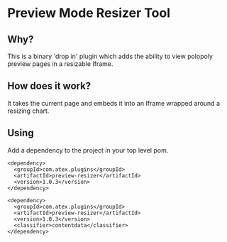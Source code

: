 # Preview Mode Resizer Tool

## Why?

This is a binary 'drop in' plugin which adds the ability to view polopoly preview pages in a resizable Iframe.

## How does it work?

It takes the current page and embeds it into an Iframe wrapped around a resizing chart.


## Using

Add a dependency to the project in your top level pom.

    <dependency>
      <groupId>com.atex.plugins</groupId>
      <artifactId>preview-resizer</artifactId>
      <version>1.0.3</version>
    </dependency>
    
    <dependency>
      <groupId>com.atex.plugins</groupId>
      <artifactId>preview-resizer</artifactId>
      <version>1.0.3</version>
      <classifier>contentdata</classifier>
    </dependency>
    
    